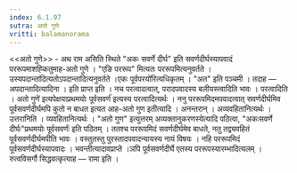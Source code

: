 ```yaml
---
index: 6.1.97
sutra: अतो गुणे
vritti: balamanorama
---
```


<<अतो गुणे>> - अथ राम असिति स्थिते "अकः सवर्णे दीर्घ" इति सवर्णदीर्घस्यापवादं पररूपमाशह्कितुमाह-अतो गुणे । "एङि पररूप" मित्यतः पररूपमित्यनुवर्तते ।उस्यपदान्ता॑दित्यतोऽपदान्तादित्यनुवर्तते ।एकः पूर्वपरयो॑रित्यधिकृतम् । "अत" इति पञ्चमी । तदाह — अपदान्तादित्यादिना । इति प्राप्त इति । नच परत्वादत्वात्, परादपवादस्य बलीयस्त्वादिति भावः । परत्वादिति । अतो गुणे॑ इत्यपेक्षयाप्रथमयोः पूर्वसवर्ण॑ इत्यस्य परत्वादित्यर्थः । ननु पररूपमिदमपवादत्वात् सवर्णदीर्घमिव पूर्वसवर्णदीर्घमपि कुतो न बाधत इत्यत आह-अतो गुण इतीत्यादि । अनन्तरान् । अव्यवहितानित्यर्थः । उत्तरानिति । व्यवहितानित्यर्थः । "अतो गुण" इत्युत्तरम् अव्यक्तानुकरणस्येत्यादि पठित्वा, "अकःसवर्णे दीर्घः"प्रथमयोः पूर्वसवर्णः॑ इति पठितम् । ततश्च पररूपमिदं सवर्णदीर्घमेव बाधते, नतु तद्व्यवहितं पूर्वसवर्णदीर्घमपीति भावः । वस्तुतस्तु पुरस्तादपवादन्यायस्य नायं विषयः । नहि पररूपमिदं पूर्वसवर्णदीर्घस्यापवादः । भवन्तीत्यादावप्राप्ते ।ञपि पूर्वसवर्णदीर्घे एतस्य पररूपस्यारम्भादित्यलम् । रुत्वविसर्गौ सिद्धवत्कृत्याह — रामा इति । 